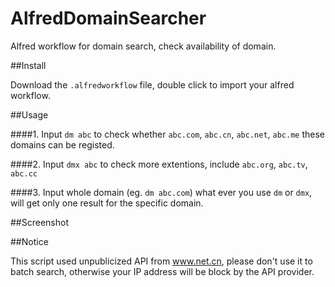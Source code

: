 AlfredDomainSearcher
====================

Alfred workflow for domain search, check availability of domain.


##Install

Download the `.alfredworkflow` file, double click to import your alfred workflow.


##Usage

####1. Input `dm abc` to check whether `abc.com`, `abc.cn`, `abc.net`, `abc.me` these domains can be registed.

####2. Input `dmx abc` to check more extentions, include `abc.org`, `abc.tv`, `abc.cc`

####3. Input whole domain (eg. `dm abc.com`) what ever you use `dm` or `dmx`, will get only one result for the specific domain.



##Screenshot



##Notice

This script used unpublicized API from www.net.cn, please don't use it to batch search, otherwise your IP address will be block by the API provider.
